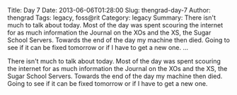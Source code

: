 Title: Day 7
Date: 2013-06-06T01:28:00
Slug: thengrad-day-7
Author: thengrad
Tags: legacy, foss@rit
Category: legacy
Summary: There isn't much to talk about today. Most of the day was spent scouring the internet for as much information the Journal on the XOs and the XS, the Sugar School Servers. Towards the end of the day my machine then died. Going to see if it can be fixed tomorrow or if I have to get a new one.   ... 

There isn't much to talk about today. Most of the day was spent scouring the
internet for as much information the Journal on the XOs and the XS, the Sugar
School Servers. Towards the end of the day my machine then died. Going to see
if it can be fixed tomorrow or if I have to get a new one.

